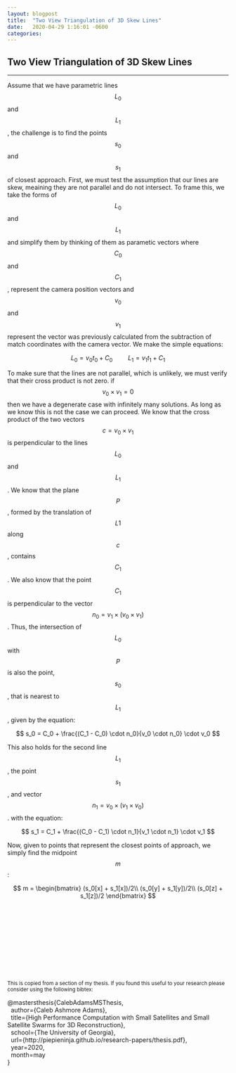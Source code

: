 ```yaml
---
layout: blogpost
title:  "Two View Triangulation of 3D Skew Lines"
date:   2020-04-29 1:16:01 -0600
categories:
---
```


<h2>Two View Triangulation of 3D Skew Lines</h2>

---

Assume that we have parametric lines $$L_0$$ and $$L_1$$, the challenge is to find the points $$s_0$$ and $$s_1$$ of
closest approach. First, we must test the assumption that our lines are skew, meaining they
are not parallel and do not intersect. To frame this, we take the forms of $$L_0$$ and $$L_1$$
and simplify them by thinking of them as parametic vectors where $$C_0$$ and $$C_1$$, represent the camera
position vectors and $$v_0$$ and $$v_1$$ represent the vector was previously calculated from the subtraction
of match coordinates with the camera vector. We make the simple equations:

$$
L_0 = v_0 t_0 + C_0 \hspace{1cm} L_1 = v_1 t_1 + C_1
$$

To make sure that the lines are not parallel, which is unlikely, we must verify that their cross product
is not zero. if $$v_0 \times v_1 = 0$$ then we have a degenerate case with infinitely many solutions. As long
as we know this is not the case we can proceed. We know that the cross product of the two vectors
$$c = v_0 \times v_1$$ is perpendicular to the lines $$L_0$$ and $$L_1$$. We know that the plane $$P$$, formed by the
translation of $$L1$$ along $$c$$, contains $$C_1$$. We also know
that the point $$C_1$$ is perpendicular to the vector $$n_0 = v_1 \times (v_0 \times v_1)$$. Thus, the intersection
of $$L_0$$ with $$P$$ is also the point, $$s_0$$, that is nearest to $$L_1$$, given by the equation:

$$
  s_0 = C_0 + \frac{(C_1 - C_0) \cdot n_0}{v_0 \cdot n_0} \cdot v_0
$$

This also holds for the second line $$L_1$$, the point $$s_1$$, and vector $$n_1 = v_0 \times (v_1 \times v_0)$$.
with the equation:

$$
  s_1 = C_1 + \frac{(C_0 - C_1) \cdot n_1}{v_1 \cdot n_1} \cdot v_1
$$

Now, given to points that represent the closest points of approach, we simply find the midpoint $$m$$:

$$
  m = \begin{bmatrix}
    (s_0[x] + s_1[x])/2\\
    (s_0[y] + s_1[y])/2\\
    (s_0[z] + s_1[z])/2
  \end{bmatrix}
$$



<br><br><br><br><br><br><br><br><br><br>
<small>This is copied from a section of my thesis. If you found this useful to your research please consider using the following bibtex:</small>

<p class="bibtex">
  @mastersthesis{CalebAdamsMSThesis, <br>
    &nbsp; author={Caleb Ashmore Adams}, <br>
    &nbsp; title={High Performance Computation with Small Satellites and Small Satellite Swarms for 3D Reconstruction}, <br>
    &nbsp; school={The University of Georgia}, <br>
    &nbsp; url={http://piepieninja.github.io/research-papers/thesis.pdf},<br>
    &nbsp; year=2020, <br>
    &nbsp; month=may <br>
  }
</p>

<br><br><br><br>
